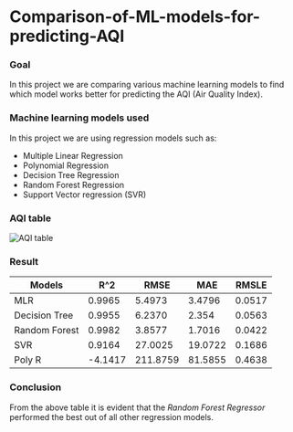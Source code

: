 # Comparison-of-ML-models-for-predicting-AQI

### Goal ###
In this project we are comparing various machine learning models to find which model works better for predicting the AQI (Air Quality Index).

### Machine learning models used ###
In this project we are using regression models such as:
* Multiple Linear Regression
* Polynomial Regression
* Decision Tree Regression
* Random Forest Regression
* Support Vector regression (SVR)



### AQI table ###
![AQI table](https://w.ndtvimg.com/sites/3/2019/12/18122322/air_quality_index_standards_CPCB_650.jpg)

### Result ###
Models | R^2 | RMSE | MAE | RMSLE
-------|-----|------|-----|------
MLR    |0.9965| 5.4973 | 3.4796 | 0.0517
Decision Tree | 0.9955 | 6.2370 | 2.354 | 0.0563 
Random Forest |0.9982| 3.8577 | 1.7016 | 0.0422
SVR | 0.9164 | 27.0025 | 19.0722 | 0.1686
Poly R | -4.1417 | 211.8759 | 81.5855 | 0.4638

### Conclusion ###
From the above table it is evident that the _Random Forest Regressor_ performed the best out of all other regression models.
